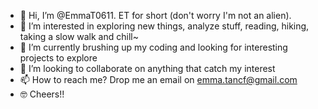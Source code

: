 - 👋 Hi, I’m @EmmaT0611. ET for short (don't worry I'm not an alien). 
- 👀 I’m interested in exploring new things, analyze stuff, reading, hiking, taking a slow walk and chill~
- 🌱 I’m currently brushing up my coding and looking for interesting projects to explore
- 💞️ I’m looking to collaborate on anything that catch my interest
- 📫 How to reach me? Drop me an email on emma.tancf@gmail.com
- 🤓 Cheers!!

<!---
EmmaT0611/EmmaT0611 is a ✨ special ✨ repository because its `README.md` (this file) appears on your GitHub profile.
You can click the Preview link to take a look at your changes.
--->
